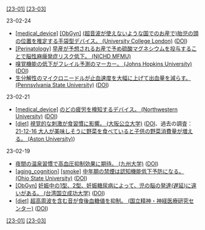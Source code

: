 [\[23-01\]](2301.md) [\[23-03\]](2303.md)

23-02-24
* [\[medical_device\]](medical_device.md) [\[ObGyn\]](ObGyn.md) [(超音波が使えないような国でのお産で)胎児の頭の位置を推定する手袋型デバイス。 (University College London)](https://www.eurekalert.org/news-releases/977827) ([DOI](https://doi.org/10.3389/fgwh.2022.1039477))
* [\[Perinatology\]](Perinatology.md) [早産が予想されるお産で予め硫酸マグネシウムを投与することで脳性麻痺発症リスク低下。 (NICHD MFMU)](https://doi.org/10.1056/NEJMoa0801187)
* [嗅覚機能の低下がフレイル予測のマーカー。 (Johns Hopkins University)](https://www.hopkinsmedicine.org/news/newsroom/news-releases/the-nose-knows-study-suggests-it-may-be-wise-to-screen-for-smell-loss-to-predict-frailty-and-unhealthy-aging-1) ([DOI](https://doi.org/10.1093/gerona/glac237))
* [生分解性のマイクロニードルが止血速度を大幅に上げて出血量を減らす。 (Pennsylvania State University)](https://www.psu.edu/news/engineering/story/novel-microneedle-bandage-could-save-lives-stopping-blood-loss-wounds/) ([DOI](https://doi.org/10.1016/j.bioactmat.2022.08.017))

23-02-21
* [\[medical_device\]](medical_device.md) [のどの疲労を検知するデバイス。 (Northwestern University)](https://news.northwestern.edu/stories/2023/02/first-wearable-device-for-vocal-fatigue-senses-when-your-voice-needs-a-break/) ([DOI](https://doi.org/10.1073/pnas.2219394120))
* [\[diet\]](diet.md) [視覚的な刺激が食習慣に影響。 (大阪公立大学)](https://www.omu.ac.jp/info/research_news/entry-03696.html) ([DOI](https://doi.org/10.1371/journal.pone.0275959)、過去の調査：[21-12-16 大人が美味しそうに野菜を食べていると子供の野菜消費量が増える。 (Aston University)](2112.md))

23-02-19
* [夜間の温泉習慣で高血圧抑制効果に期待。 (九州大学)](https://www.kyushu-u.ac.jp/ja/researches/view/847/) ([DOI](https://doi.org/10.1038/s41598-022-24062-3))
* [\[aging_cognition\]](aging_cognition.md) [\[smoke\]](smoke.md) [中年期の禁煙は認知機能低下予防になる。 (Ohio State University)](https://cph.osu.edu/news/2022/12/smoking-increases-chances-mid-life-memory-loss-confusion) ([DOI](https://doi.org/10.3233/JAD-220501))
* [\[ObGyn\]](ObGyn.md) [妊娠中の1型、2型、妊娠糖尿病によって、児の脳の発達(遅延)に違いがある。 (台湾国立成功大学)](https://researchoutput.ncku.edu.tw/en/publications/childhood-neurodevelopmental-disorders-and-maternal-diabetes-apop) ([DOI](https://onlinelibrary.wiley.com/doi/abs/10.1111/dmcn.15488))
* [\[diet\]](diet.md) [超高周波を含む音が食後血糖値を抑制。 (国立精神・神経医療研究センター)](https://www.ncnp.go.jp/topics/2022/20221110p.html) ([DOI](https://doi.org/10.1038/s41598-022-23336-0))

[\[23-01\]](2301.md) [\[23-03\]](2303.md)
